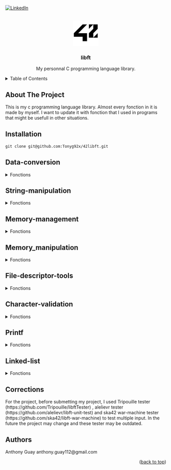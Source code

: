 <div id="top"></div>

[![LinkedIn][linkedin-shield]][linkedin-url]

<!-- PROJECT LOGO -->
<br />
<div align="center">
  <a href="https://github.com/github_username/repo_name">
    <img src="images/42_Logo.svg.png" alt="Logo" width="80" height="80">
  </a>

<h3 align="center">libft</h3>

  <p align="center">
    My personnal C programming language library.
  </p>
</div>

<!-- TABLE OF CONTENTS -->
<details>
  <summary>Table of Contents</summary>
  <ol>
    <li>
      <a href="#about-the-project">About The Project</a>
    </li>
    <li>
      <a href="#installation">Installation</a>
    </li>
     <li>
      <a href="#Data-conversion">Data-conversion</a>
    </li>
    <li>
      <a href="#String-manipulation">String-manipulation</a>
    </li>
    <li>
      <a href="#Memory-management">Memory-management</a>
    </li>
    <li>
      <a href="#Memory_manipulation">Memory_manipulation</a>
    </li>    
    <li>
      <a href="#File-descriptor-tools">File-descriptor-tools</a>
    </li>
    <li>
      <a href="#Printf">Printf</a>
    </li>
    <li>
      <a href="#Character-validation">Character-validation</a>
    </li>
    <li>
      <a href="#Linked-list">Linked-list</a>
    </li>
    <li>
      <a href="#Corrections">Corrections</a>
    </li>
    <li>
      <a href="#Authors">Authors</a>
    </li>
  </ol>
</details>

<!-- ABOUT THE PROJECT -->
## About The Project

<p align="left">
  This is my c programming language library. Almost every fonction in it is made by myself. I want to update it with fonction that I used in programs that might be usefull in other situations.

 <!-- INSTALLATION -->
## Installation
```markdown
git clone git@github.com:Tonyg92x/42libft.git
```
<!-- DATA-CONVERSION -->
## Data-conversion
<details>
  <summary>Fonctions</summary>
  <h3>ft_atoi</h3>
  Convert a string containing an integer number to an integer.
 
  <h3>ft_itoa</h3>
  Take the integer entered and put the value in a string as multiple characters.
  
  <h3>ft_utoa</h3>
  Take the unsigned int entered and put it's char value in a string. The string returned is allocated with malloc so don't forget to free it.
  
  <h3>ft_atol</h3>
  Take the integer entered and convert it into a long variable (It's pretty usefull to test integer limits).
</details>
  
<!-- STRING-MANIPULATION -->
## String-manipulation
<details>
  <summary>Fonctions</summary>
  <h3>ft_toupper</h3>
  Put the letter entered in uppercase. If it's already uppercase or it isnt a letter, do nothing.
  
  <h3>ft_tolower</h3>
  Put the letter entered in lowercase. If it's already in lowercase or it isnt a letter, do nothing.
  
  <h3>ft_strlen</h3>
  Return the length of the strin entered.
  
  <h3>ft_strchr</h3>
  Return a pointer of the first occurence of c in s else return NULL.
  
  <h3>ft_strrchr</h3>
  Locate the last occurence of c in the string pointed by s. The '\0' is considered a part of the string so if c = '\0' the function locate the terminating '\0'.
  
  <h3>ft_strlcpy</h3>
  Copy char's from src to dest (size time) and put '\0' the end.
  
  <h3>ft_strlcat</h3>
  Put the string src at the end of string dst. Return the size of the dst string>
  
  <h3>ft_strdup</h3>
  Allocate exactly the right amount of space src string into an other string using the malloc fonction. Don't forget to free. (Usefull if you want to use the less amount of memory possible.

  <h3>ft_strncmp</h3>
  Compare s1 with s2 for n character. Return 0 if it's the same, if not return the s1 - s2 value of the dif.
  
  <h3>ft_strnstr</h3>
  Look for a string (needle) instide the other string (haystack). Return the pointer to the start of the needle, otherwise return NULL. 
  
  <h3>ft_substr</h3>
  Return a new string, that has the content of s string, starting at the start argument as index. The new string is allocated with malloc so don't forget to free it.

  <h3>ft_strjoin</h3>
  Join s1 and s2 strings together. The value return is allocated with the malloc fonction so don't forget to free.
  
  <h3>ft_strtrim</h3>
  Remove every character (that is in set) of the s1 string. Return a new string with the result allocated with malloc, so don't forget to free it.
  
  <h3>ft_split</h3>
  Split the string between c character in multiple strings. The return is a pointer that has every pointer of every string made. The memory is allocated by malloc, in 2D so don't forget to ft_free2d.

  <h3>ft_striteri</h3>
  Pass the s string into the f fonction.
  
  <h3>ft_strmapi</h3>
  Pass every character of the string s in the f contion. Return the result in a allocated string using malloc, so don't forget to free.
</details>
  
<!-- MEMORY-management -->
## Memory-management
<details>
  <summary>Fonctions</summary>
  
 <h3>ft_calloc</h3>
   Allocate memory with the malloc fonction; allocate size (in byte) * count (nomber of element). Put the value '\0' on everything after.

 <h3>ft_free2d</h3>
  Free every adresse entered in the pointer of pointers, then free the pointer of pointers. 

</details>

<!-- MEMORY_MANIPULATION -->
## Memory_manipulation
<details>
  <summary>Fonctions</summary>
  
  <h3>ft_memset</h3>
  Write len number of time of value c in the string b.
  
  <h3>ft_bzero</h3>
  Put the value '\0' n time in the pointer entered.
  
  <h3>ft_memcpy</h3>
  Copy n bytes of src pointer into dst pointer. Return the pointer to the dst pointer. Protected from overlaping.
  
  <h3>ft_memmove</h3>
  Same as memcpy, but it is not protected from overlaping.
  
  <h3>ft_memcmp</h3>
  Compare the value of the first index of s1 with the same index of s2. Return 0 if they are the same, and s1[byte] - s2[byte] otherwise.
  
  <h3>ft_memcmp</h3>
  Locate the first location of the occurence c in the string s. Look for it n time. Return a pointer to the location, otherwise return NULL.
</details>
  
<!-- FILE-DESCRIPTOR-TOOLS -->
## File-descriptor-tools
<details>
  <summary>Fonctions</summary>
  
  <h3>ft_putchar_fd</h3>
  Write the character c in the fd entered.

  <h3>ft_putnbr_fd</h3>
  Fonction that write the integer entered in the fd entered.
  
  <h3>ft_putnbr_unsigned_fd</h3>
  Fonction that write the unsigned integer entered in the fd entered.
  
  <h3>ft_putstr_fd</h3>
  Fonction that write the string entered in the fd entered.

  <h3>ft_putendl_fd</h3>
  Write the string s in the fd entered, then put a new line at the end.
</details>
  
<!-- CHARACTER-VALIDATION -->
## Character-validation
<details>
  <h3>ft_isdigit</h3>
  Return 1 (true) if the character entered is a number. Return 0 (false) otherwise.
  
  <h3>ft_isalpha</h3>
  Return 1 (true) if the character entered is a letter. Return 0 (false) otherwise.  
  
  <h3>ft_isalnum</h3>
  Return 1 (true) if the character entered is a letter or a digit. Return 0 (false) otherwise.
  
  <h3>ft_isascii</h3>
  Return 1 (true) if the character entered is in the ASCII table. Return 0 (false) otherwise.  
  
  <h3>ft_isprint</h3>
  Return 1 (true) if the character entered is printable. Return 0 (false) otherwise.
  <summary>Fonctions</summary>
  
</details>
  
<!-- PRINTF -->
## Printf
<details>
  <summary>Fonctions</summary>
  
 <h3>ft_printf</h3>
  Home made printf fonction. Git Repo : https://github.com/Tonyg92x/42printf
  
<h3>ft_print_chars</h3>
  Fonction that is used by printf to print characters.
  
<h3>ft_print_dui</h3>
  Fonction that is used by printf to print integers.
  
<h3>ft_puthex</h3>
  Fonction that is used by printf to print hexadecimals values.
</details>
 
<!-- LINKED_LIST -->
## Linked-list
<details>
  <summary>Fonctions</summary>
  
 <h3>ft_push</h3>
  Fonction's used in the push_swap program. Linked lists fonctions, might be usefull later. Need to update for project that can use more then 2 lists.
  
<h3>ft_rotate</h3>
  Linked list fonction that shift up every element in a list. The first element become the last one. Might need to update it.
  
<h3>ft_reverse_rotate</h3>
   Linked list fonction that shift down every element in a list. The last element become the first one. Might need to update it.

<h3>ft_swap</h3>
  Linked-listed fonction that swap the first element of a list with the second. Might need to update it.
</details>

 <!-- CORRECTIONS -->
## Corrections
<p align="left">
  For the project, before submetting my project, I used Tripouille tester (https://github.com/Tripouille/libftTester) , 
alelievr tester (https://github.com/alelievr/libft-unit-test) and ska42 war-machine tester (https://github.com/ska42/libft-war-machine) to test multiple input. In the future the project may change and these tester may be outdated. 

<!-- Authors -->
## Authors
<p align="left">
  Anthony Guay anthony.guay112@gmail.com
<p align="right">(<a href="#top">back to top</a>)</p>

<!-- MARKDOWN LINKS & IMAGES -->
<!-- https://www.markdownguide.org/basic-syntax/#reference-style-links -->
[linkedin-shield]: https://img.shields.io/badge/-LinkedIn-black.svg?style=for-the-badge&logo=linkedin&colorB=555
[linkedin-url]: https://www.linkedin.com/in/anthony-guay-75b27421b/
[product-screenshot]: images/screenshot.png

